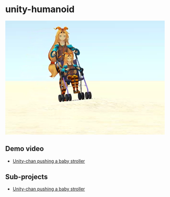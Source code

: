 # unity-humanoid

![demo](/demo/demo.png)

## Demo video

- [Unity-chan pushing a baby stroller](https://github.com/araobp/unity-humanoid/blob/main/demo/UnityChanPushingBabyStroller.mp4)

## Sub-projects

- [Unity-chan pushing a baby stroller](https://github.com/araobp/unity-humanoid/tree/main/unity/BabyStroller)

